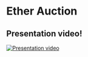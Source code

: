 # Ether Auction

## Presentation video!
[![Presentation video](http://img.youtube.com/vi/4CC4psTIaYw/0.jpg)](http://www.youtube.com/watch?v=4CC4psTIaYw "Presentation video")
